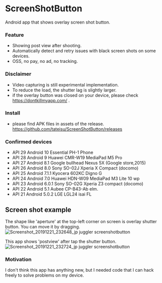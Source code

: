 # ScreenShotButton
Android app that shows overlay screen shot button.

### Feature
- Showing post view after shooting.
- Automatically detect and retry issues with black screen shots on some devices.
- OSS, no pay, no ad, no tracking.

### Disclaimer
- Video capturing is still experimental implementation.
- To reduce the load, the shutter lag is slightly larger.
- if the overlay button was closed on your device, please check https://dontkillmyapp.com/ .

### Install
- please find APK files in assets of the release. https://github.com/tateisu/ScreenShotButton/releases

### Confirmed devices
- API 29 Android 10 Essential PH-1 Phone 
- API 28 Android 9 Huawei CMR-W19 MediaPad M5 Pro 
- API 27 Android 8.1 Google bullhead Nexus 5X (Google store,2015) 
- API 26 Android 8.0 Sony SO-02J Xperia X Compact (docomo)
- API 25 Android 7.1.1 Kyocera 602KC Digno G 
- API 24 Android 7.0 Huawei HDN-W09 MediaPad M3 Lite 10 wp 
- API 23 Android 6.0.1 Sony SO-02G Xperia Z3 compact (docomo) 
- API 22 Android 5.1 Aubee CP-B43-Ab elm. 
- API 21 Android 5.0.2 LGE LGL24 isai FL

## Screen shot example

The shape like 'aperture' at the top-left corner on screen is overlay shutter button. You can move it by dragging.
![Screenshot_20191221_232648_jp juggler screenshotbutton](https://user-images.githubusercontent.com/333944/71309445-08fa7400-244b-11ea-9dba-94005e2dc28b.jpg)

This app shows 'postview' after tap the shutter button.
![Screenshot_20191221_232724_jp juggler screenshotbutton](https://user-images.githubusercontent.com/333944/71309446-0b5cce00-244b-11ea-84c6-180f9b7e562c.jpg)

### Motivation
I don't think this app has anything new, but I needed code that I can hack freely to solve problems on my device.
